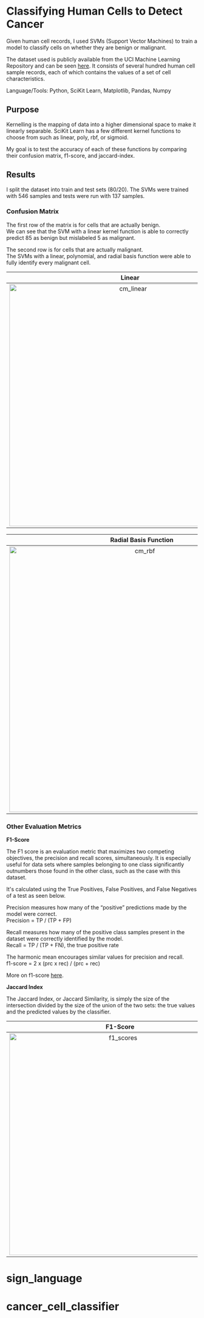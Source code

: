 # Classifying Human Cells to Detect Cancer

Given human cell records, I used SVMs (Support Vector Machines) to train a model to classify cells on whether they are benign or malignant.

The dataset used is publicly available from the UCI Machine Learning Repository and can be seen [here](https://cf-courses-data.s3.us.cloud-object-storage.appdomain.cloud/IBMDeveloperSkillsNetwork-ML0101EN-SkillsNetwork/labs/Module%203/data/cell_samples.csv). It consists of several hundred human cell sample records, each of which contains the values of a set of cell characteristics.

Language/Tools: Python, SciKit Learn, Matplotlib, Pandas, Numpy

## Purpose

Kernelling is the mapping of data into a higher dimensional space to make it linearly separable. SciKit Learn has a few different kernel functions to choose from such as linear, poly, rbf, or sigmoid.

My goal is to test the accuracy of each of these functions by comparing their confusion matrix, f1-score, and jaccard-index.

## Results

I split the dataset into train and test sets (80/20). The SVMs were trained with 546 samples and tests were run with 137 samples.

### Confusion Matrix

The first row of the matrix is for cells that are actually benign.  
We can see that the SVM with a linear kernel function is able to correctly predict 85 as benign but mislabeled 5 as malignant.

The second row is for cells that are actually malignant.  
The SVMs with a linear, polynomial, and radial basis function were able to fully identify every malignant cell.


Linear             |  Polynomial
:-------------------------:|:-------------------------:
<img width="636" alt="cm_linear" src="https://github.com/alanchiem/coding_practice/assets/62784950/65a3d4ec-2a3b-4ad6-9040-a56579ba3e3f"> | <img width="626" alt="cm_poly" src="https://github.com/alanchiem/coding_practice/assets/62784950/74a3342c-1ab4-40f9-abbf-62f4abfa2ca0">


Radial Basis Function          |  Sigmoid
:-------------------------:|:-------------------------:
<img width="698" alt="cm_rbf" src="https://github.com/alanchiem/coding_practice/assets/62784950/b9ef1725-8d02-474f-ac55-9cf69763c41d"> |  <img width="696" alt="cm_sigmoid" src="https://github.com/alanchiem/coding_practice/assets/62784950/61a88cc3-f5b1-490e-ba8c-ae71c836edcd">

### Other Evaluation Metrics

**F1-Score**  

The F1 score is an evaluation metric that maximizes two competing objectives, the precision and recall scores, simultaneously. It is especially useful for data sets where samples belonging to one class significantly outnumbers those found in the other class, such as the case with this dataset.  

It's calculated using the True Positives, False Positives, and False Negatives of a test as seen below.  


Precision measures how many of the “positive” predictions made by the model were correct.  
Precision = TP / (TP + FP)

Recall measures how many of the positive class samples present in the dataset were correctly identified by the model.  
Recall = TP / (TP + FN), the true positive rate  

The harmonic mean encourages similar values for precision and recall.  
f1-score = 2 x (prc x rec) / (prc + rec)

More on f1-score [here](https://www.v7labs.com/blog/f1-score-guide#:~:text=F1%20score%20is%20a%20machine%20learning%20evaluation%20metric%20that%20measures,prediction%20across%20the%20entire%20dataset.).

**Jaccard Index**

The Jaccard Index, or Jaccard Similarity, is simply the size of the intersection divided by the size of the union of the two sets: the true values and the predicted values by the classifier.  




F1-Score          |  Jaccard Index
:-------------------------:|:-------------------------:
<img width="583" alt="f1_scores" src="https://github.com/alanchiem/coding_practice/assets/62784950/3dec4088-b6f3-4887-bad2-94ec944c768a"> |  <img width="583" alt="jaccard_scores" src="https://github.com/alanchiem/coding_practice/assets/62784950/c8caa804-c9c3-43e1-9b16-acc8908a2621">


# sign_language
# cancer_cell_classifier
